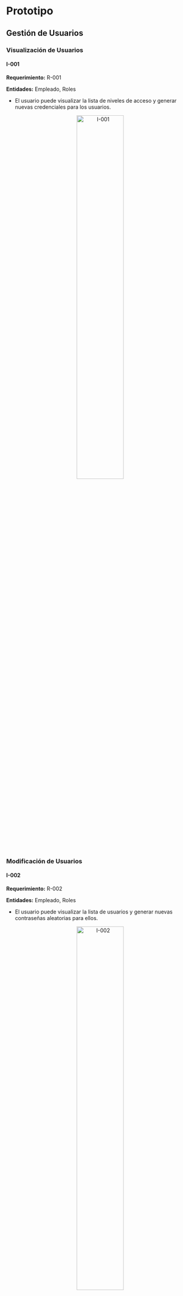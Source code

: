 # Prototipo

## Gestión de Usuarios

### Visualización de Usuarios

#### **I-001**

**Requerimiento:** R-001

**Entidades:** Empleado, Roles

* El usuario puede visualizar la lista de niveles de acceso y generar nuevas credenciales para los usuarios.

<div style="text-align: center;">
<img src="./resources/prototipo/I-001.png" alt="I-001" style="width: 50%; height: auto;"/>
</div>
<br>

### Modificación de Usuarios

#### **I-002**

**Requerimiento:** R-002

**Entidades:** Empleado, Roles

* El usuario puede visualizar la lista de usuarios y generar nuevas contraseñas aleatorias para ellos.

<div style="text-align: center;">
<img src="./resources/prototipo/I-002.png" alt="I-002" style="width: 50%; height: auto;"/>
</div>
<br>

### Visualización de Empleados

#### **I-003**

**Requerimiento:** R-003

**Entidades:** Empleado, Roles

* El usuario puede visualizar la lista de empleados con sus respectivas credenciales y roles.

<div style="text-align: center;">
<img src="./resources/prototipo/I-003.png" alt="I-003" style="width: 50%; height: auto;"/>
</div>
<br>

### Visualización de Rendimiento de Empleados

#### **I-004**

**Requerimiento:** R-004

**Entidades:** Empleado, Roles, RendimientoEmpleado

* El usuario puede visualizar el rendimiento de los empleados, incluyendo tareas completadas, tiempo promedio por tarea, calidad del trabajo, participación en reuniones y documentos generados.

<div style="text-align: center;">
<img src="./resources/prototipo/I-004.png" alt="I-004" style="width: 50%; height: auto;"/>
</div>
<br>

#### **I-005**

**Requerimiento:** R-005

**Entidades:** Empleado, Roles, RendimientoEmpleado

* El usuario puede visualizar el rendimiento de los empleados, filtrar por fecha y rol, y ordenar los resultados según diferentes criterios.

<div style="text-align: center;">
<img src="./resources/prototipo/I-005.png" alt="I-005" style="width: 50%; height: auto;"/>
</div>
<br>


## Gestión de Pedidos

### Visualización de Pedidos de Migración

#### **I-010**

**Requerimiento:** R-010, R-011

**Entidades:** Pedido, Area Migracion y Squad. 

* El usuario una vez registrado, estará en la página principal del sistema el cual mostrará los últimos pedidos y migraciones que se  hiceron. Además, habrá opciones para crear un nuevo pedido y nueva migración.

<div style="text-align: center;">
<img src=".\resources\prototipo\I-010.jpeg" alt="I-010" style="width: 90%; height: auto;"/>
</div>
<br>

#### **I-011**

**Requerimiento:** R-010

**Entidades:** Pedido y Area. 

* El usuario podrá visualizar todo el historial de pedidos y hacer click en uno de los pedidos podrá ver con detalle todas las migraciones de ese pedido. Además, habrá opciones para crear un nuevo pedido.

<div style="text-align: center;">
<img src=".\resources\prototipo\I-011.jpeg" alt="I-011" style="width: 90%; height: auto;"/>
</div>
<br>

#### **I-012**

**Requerimiento:** R-011

**Entidades:** Migracion y Squad. 

* El usuario podrá visualizar todas las migraciones de un pedido en especifico y habrá un botón para poder elegir otro pedido. Además, habrá opciones para crear una nueva migración.

<div style="text-align: center;">
<img src=".\resources\prototipo\I-012.jpeg" alt="I-012" style="width: 90%; height: auto;"/>
</div>
<br>

### Adición de Pedidos y de Migraciones

#### **I-013**

**Requerimiento:** R-012

**Entidades:** Pedido y Area. 

* El usuario podrá agregar un nuevo pedido llenando los datos del pedido que son el área solicitante, su estado, su prioridad y su fecha límite.

<div style="text-align: center;">
<img src=".\resources\prototipo\I-013.jpeg" alt="I-013" style="width: 90%; height: auto;"/>
</div>
<br>

#### **I-014**

**Requerimiento:** R-013

**Entidades:** Pedido,Migracion y Squad.

* El usuario podrá comenzar una nueva migración asignado al pedido que pertenece y llenando sus datos como lo son el squad encargado, la tecnologia usada y el entorno.

<div style="text-align: center;">
<img src=".\resources\prototipo\I-014.jpeg" alt="I-014" style="width: 90%; height: auto;"/>
</div>
<br>

## Gestión de Reuniones

### Creación de Reunión

#### **I-020**

**Requerimiento:** R-020 

**Entidades:** Reunión, Reporte de Conformidad, Recordatorio

* En esta sección, los Product Owners pueden programar nuevas reuniones ingresando detalles como fecha, hora, plataforma, tipo de reunión y agenda. Además, seleccionar a aquellos participantes que se estarán en dicha reunión. Estos reciben una notificación de creación de nueva reunión.

<div style="text-align: center;">
<img src=".\resources\prototipo\I-020.png" alt="I-020" style="width: 90%; height: auto;"/>
</div>
<br>


### Listado de reuniones completadas y pendientes

#### **I-021**


**Requerimiento:** R-021

**Entidades:**  Reunion

* En esta sección, se muestra todas las reuniones programadas, tanto completadas como pendientes, en una tabla con opciones de Ordenar y búsqueda. Permite ver detalles, Ver los reportes de conformidad y programar nuevas reuniones.

<div style="text-align: center;">
<img src=".\resources\prototipo\I-021.png" alt="I-021" style="width: 90%; height: auto;"/>
</div>
<br>

### Detalles de Reunión Pendiente

#### **I-022**

**Requerimiento:** R-022

**Entidades:** Reunión

* En esta sección, se proporciona los detalles de la reunión programada  seleccionada. Además, los usuarios pueden seleccionar editar o cancelar la reunión, así como marcar a las reuniones como ya completadas.

<div style="text-align: center;">
<img src=".\resources\prototipo\I-022.png" alt="I-022" style="width: 90%; height: auto;"/>
</div>
<br>


**Editar Reunión Programada**

#### **I-024**

**Requerimiento:** R-024

**Entidades:** Reunión, Recordatorio y Participante
* En esta sección, el usuario podrá cambiar los campos de la información sobre las reuniones así como la relación de participantes para dicha reunión. Al guardar los cambios se envía una notificación a los participantes asociados a dicha reunión.
 
<div style="text-align: center;">
<img src=".\resources\prototipo\I-024.png" alt="I-024" style="width: 90%; height: auto;"/>
</div>
<br>

**Cancelar Reunión Programada**

#### **I-025**

**Requerimiento:** R-025 

**Entidades:** Reunión, Recordatorio y Participante

* En esta sección, el usuario confirma para cancelar la reunión. Al cancelarla se envía una recordatorio a los participantes asociados a dicha reunión

<div style="text-align: center;">
<img src=".\resources\prototipo\I-025.png" alt="I-025" style="width: 90%; height: auto;"/>
</div>
<br>

### Detalles de Reunión Completada

#### **I-023**

**Requerimiento:** R-023

**Entidades:** Reunión, Recordatorio y Participante

* En esta sección, se proporciona los detalles de la reunión completada seleccionada. Además, los usuarios pueden seleccionar editar la agenda o editar/agregar los acuerdos alcanzados en dicha reunión, así como seleccionar la opción de "Generar Reporte de conformidad" si es que es la última de su tipo para un pedido.

<div style="text-align: center;">
<img src=".\resources\prototipo\I-023.png" alt="I-023" style="width: 90%; height: auto;"/>
</div>
<br>

### Generar reporte de conformidad

#### **I-026**

**Requerimiento:** R-026 

**Entidades:** Reunión, Reporte Conformidad, Pedido, Recordatorio, Participante

* En esta sección se muestra una vista previa con todos los datos relevantes de las reuniones asociadas, incluyendo el ID de la reunión, horario, agenda y acuerdos. Además, se crea un recordatorio y se les envía a los participantes de la última reunión.

<div style="text-align: center;">
<img src=".\resources\prototipo\I-026.png" alt="I-026" style="width: 90%; height: auto;"/>
</div>
<br>

## Equivalencias y Modelo DDV

### Visualización de Progreso

#### **I-030**

**Requerimiento:** R-030

**Entidades:** Conceptos de Negocio, Definiciones Tecnicas, Modelado

* El usuario una vez que haya elegido el pedido de migración, podrá visualizar una pantalla del progreso de cada sección y el responsable a cargo.

<div style="text-align: center;">
<img src=".\resources\prototipo\I-030.png" alt="I-030" style="width: 90%; height: auto;"/>
</div>
<br>

### Conceptos de Negocio

#### **I-031**

**Requerimiento:** R-031

**Entidades:** Conceptos de Negocio, Definiciones Tecnicas

* El usuario podrá visualizar la tabla generada con toda la información de los conceptos de negocio, si no se ha agregado nada tendrá la opción de elegir el botón de "agregar concepto de negocio".

<div style="text-align: center;">
<img src=".\resources\prototipo\I-031.png" alt="I-031" style="width: 90%; height: auto;"/>
</div>
<br>

#### **I-032**

**Requerimiento:** R-032

**Entidades:** Conceptos de Negocio, Definiciones Tecnicas

* El usuario podrá registrar toda la información asociada al concepto de negocio, se podrán agregar tantos campos como sean necesarios y sus respectivos nombres equivalentes.

<div style="text-align: center;">
<img src=".\resources\prototipo\I-032.png" alt="I-032" style="width: 90%; height: auto;"/>
</div>
<br>

#### **I-033**

**Requerimiento:** R-033

**Entidades:** Conceptos de Negocio, Definiciones Tecnicas

* El usuario podrá asociar la tabla respectiva de los campos registrados en la vista anterior, asimismo podrá registrar el nombre equivalente de la tabla y guardar dicha información.

<div style="text-align: center;">
<img src=".\resources\prototipo\I-033.png" alt="I-033" style="width: 90%; height: auto;"/>
</div>
<br>

### Equivalencias

#### **I-034**

**Requerimiento:** R-034

**Entidades:** Definiciones Tecnicas

* El usuario podrá buscar mediante un filtro, que será el nombre de las tablas, todas las equivalencias asociadas a ella (esquema, tabla y campos equivalentes).

<div style="text-align: center;">
<img src=".\resources\prototipo\I-034.png" alt="I-034" style="width: 90%; height: auto;"/>
</div>
<br>

### Modelo DDV

#### **I-035**

**Requerimiento:** R-035

**Entidades:** Modelado

* El usuario podrá visualizar la información referente al modelo DDV mediante una búsqueda por nombre de campo.

<div style="text-align: center;">
<img src=".\resources\prototipo\I-035.corregido.png" alt="I-035" style="width: 90%; height: auto;"/>
</div>
<br>

#### **I-036**

**Requerimiento:** R-036

**Entidades:** Modelado, Definiciones Tecnicas

* El usuario podrá registrar la información referente al modelo DDV para cada campo y asociar los nombres del EsquemaDDV y TablaDDV a cada uno de ellos.

<div style="text-align: center;">
<img src=".\resources\prototipo\I-036.png" alt="I-036" style="width: 90%; height: auto;"/>
</div>
<br>

#### **I-040**

**Requerimiento:** R-040

**Entidades:** Reunión, Pedido

* El usuario puede elaborar la lógica de Universo en SQL, según los requerimientos del cliente

<div style="text-align: center;">
<img src=".\resources\prototipo\I-040.png" alt="I-040" style="width: 90%; height: auto;"/>
</div>
<br>

#### **I-041**

**Requerimiento:** R-041

**Entidades:** Universo, Definiciones Tecnicas, Modelado

* El usuario puede elaborar la lógica funcional de las reglas de carga para cada una de las migraciones, guiados por el Universo.

<div style="text-align: center;">
<img src=".\resources\prototipo\I-041.png" alt="I-041" style="width: 90%; height: auto;"/>
</div>
<br>

#### **I-042**

**Requerimiento:** R-043 R-044

**Entidades:** ReglaDeCargaFuncional

* El usuario puede elaborar la lógica técnica de precarga para cada migración, a partir de la lógica funcional anteriormente establecida, esto servirá para el ciclo de retroalimentación generado entre el Data Engineer y el Custodio Técnico

<div style="text-align: center;">
<img src=".\resources\prototipo\I-042.png" alt="I-042" style="width: 90%; height: auto;"/>
</div>
<br>

#### **I-043**

**Requerimiento:** R-044

**Entidades:** ReglaDeCargaTecnica

* El usuario puede dar por finalizada la elaboración de lógica técnica de las reglas de carga o volver a enviarselo al custodio para correcciones

<div style="text-align: center;">
<img src=".\resources\prototipo\I-043.png" alt="I-043" style="width: 90%; height: auto;"/>
</div>
<br>

#### **I-044**

**Requerimiento:** R-043

**Entidades:** Precarga, CargaPrecarga

* El usuario puede recomedar la apliación de ciertas reglas de precarga opcionales y está forzado a aplicar las obligatorias

<div style="text-align: center;">
<img src=".\resources\prototipo\I-044.png" alt="I-044" style="width: 90%; height: auto;"/>
</div>
<br>


### Seguridad dato
Requerimiento: R-050
Interfaz: I-150
* Asiganaremos a cada campo su tipo de dato

    <div style="text-align: center;">
<img src="050.png" alt="I-150" style="width: 90%; height: auto;"/>
</div>
<br>

Requerimiento: R-051
Interfaz: I-151
* Añadiremos datos adicionales al campo

    <div style="text-align: center;">
<img src="051.png" alt="I-151" style="width: 90%; height: auto;"/>
</div>
<br>


Requerimiento: R-052
Interfaz: I-152
* Registraremos los errores encontrados

    <div style="text-align: center;">
<img src="052.png" alt="I-152" style="width: 90%; height: auto;"/>
</div>
<br>

Requerimiento: R-053
Interfaz: I-153
* Mostraremos los errores con su detalle

    <div style="text-align: center;">
<img src="053.png" alt="I-153" style="width: 90%; height: auto;"/>
</div>
<br>

[Regresar al índice](Indice.md)
